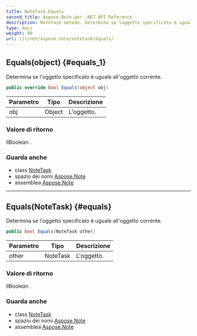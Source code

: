 ```yaml
---
title: NoteTask.Equals
second_title: Aspose.Note per .NET API Reference
description: NoteTask metodo. Determina se loggetto specificato è uguale alloggetto corrente.
type: docs
weight: 90
url: /it/net/aspose.note/notetask/equals/
---
```

## Equals(object) {#equals_1}

Determina se l'oggetto specificato è uguale all'oggetto corrente.

```csharp
public override bool Equals(object obj)
```

| Parametro | Tipo | Descrizione |
| --- | --- | --- |
| obj | Object | L'oggetto. |

### Valore di ritorno

IlBoolean .

### Guarda anche

* class [NoteTask](../)
* spazio dei nomi [Aspose.Note](../../notetask/)
* assemblea [Aspose.Note](../../../)

---

## Equals(NoteTask) {#equals}

Determina se l'oggetto specificato è uguale all'oggetto corrente.

```csharp
public bool Equals(NoteTask other)
```

| Parametro | Tipo | Descrizione |
| --- | --- | --- |
| other | NoteTask | L'oggetto. |

### Valore di ritorno

IlBoolean .

### Guarda anche

* class [NoteTask](../)
* spazio dei nomi [Aspose.Note](../../notetask/)
* assemblea [Aspose.Note](../../../)


